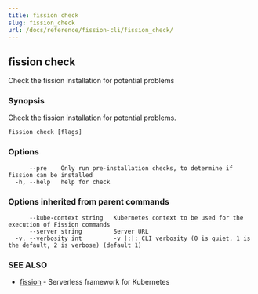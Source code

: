 ```yaml
---
title: fission check
slug: fission_check
url: /docs/reference/fission-cli/fission_check/
---
```

## fission check

Check the fission installation for potential problems

### Synopsis

Check the fission installation for potential problems.

```
fission check [flags]
```

### Options

```
      --pre    Only run pre-installation checks, to determine if fission can be installed
  -h, --help   help for check
```

### Options inherited from parent commands

```
      --kube-context string   Kubernetes context to be used for the execution of Fission commands
      --server string         Server URL
  -v, --verbosity int         -v |:|: CLI verbosity (0 is quiet, 1 is the default, 2 is verbose) (default 1)
```

### SEE ALSO

* [fission](/docs/reference/fission-cli/fission/)	 - Serverless framework for Kubernetes

